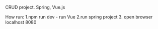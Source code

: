 CRUD project. Spring, Vue.js

How run:
 1.npm run dev - run Vue
 2.run spring project
 3. open browser localhost 8080
